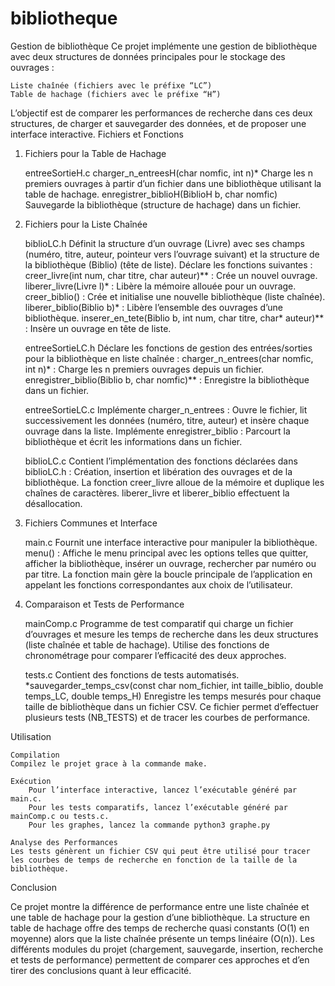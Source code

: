 # bibliotheque
Gestion de bibliothèque
Ce projet implémente une gestion de bibliothèque avec deux structures de données principales pour le stockage des ouvrages :

    Liste chaînée (fichiers avec le préfixe “LC”)
    Table de hachage (fichiers avec le préfixe “H”)

L’objectif est de comparer les performances de recherche dans ces deux structures, de charger et sauvegarder des données, et de proposer une interface interactive.
Fichiers et Fonctions
1. Fichiers pour la Table de Hachage

    entreeSortieH.c
        charger_n_entreesH(char nomfic, int n)*
        Charge les n premiers ouvrages à partir d’un fichier dans une bibliothèque utilisant la table de hachage.
        enregistrer_biblioH(BiblioH b, char nomfic)
        Sauvegarde la bibliothèque (structure de hachage) dans un fichier.

2. Fichiers pour la Liste Chaînée

    biblioLC.h
        Définit la structure d’un ouvrage (Livre) avec ses champs (numéro, titre, auteur, pointeur vers l’ouvrage suivant) et la structure de la bibliothèque (Biblio) (tête de liste).
        Déclare les fonctions suivantes :
            creer_livre(int num, char titre, char auteur)** : Crée un nouvel ouvrage.
            liberer_livre(Livre l)* : Libère la mémoire allouée pour un ouvrage.
            creer_biblio() : Crée et initialise une nouvelle bibliothèque (liste chaînée).
            liberer_biblio(Biblio b)* : Libère l’ensemble des ouvrages d’une bibliothèque.
            inserer_en_tete(Biblio b, int num, char titre, char* auteur)** : Insère un ouvrage en tête de liste.

    entreeSortieLC.h
        Déclare les fonctions de gestion des entrées/sorties pour la bibliothèque en liste chaînée :
            charger_n_entrees(char nomfic, int n)* : Charge les n premiers ouvrages depuis un fichier.
            enregistrer_biblio(Biblio b, char nomfic)** : Enregistre la bibliothèque dans un fichier.

    entreeSortieLC.c
        Implémente charger_n_entrees : Ouvre le fichier, lit successivement les données (numéro, titre, auteur) et insère chaque ouvrage dans la liste.
        Implémente enregistrer_biblio : Parcourt la bibliothèque et écrit les informations dans un fichier.

    biblioLC.c
        Contient l’implémentation des fonctions déclarées dans biblioLC.h :
            Création, insertion et libération des ouvrages et de la bibliothèque.
            La fonction creer_livre alloue de la mémoire et duplique les chaînes de caractères.
            liberer_livre et liberer_biblio effectuent la désallocation.

3. Fichiers Communes et Interface

    main.c
        Fournit une interface interactive pour manipuler la bibliothèque.
        menu() : Affiche le menu principal avec les options telles que quitter, afficher la bibliothèque, insérer un ouvrage, rechercher par numéro ou par titre.
        La fonction main gère la boucle principale de l’application en appelant les fonctions correspondantes aux choix de l’utilisateur.

4. Comparaison et Tests de Performance

    mainComp.c
        Programme de test comparatif qui charge un fichier d’ouvrages et mesure les temps de recherche dans les deux structures (liste chaînée et table de hachage).
        Utilise des fonctions de chronométrage pour comparer l’efficacité des deux approches.

    tests.c
        Contient des fonctions de tests automatisés.
        *sauvegarder_temps_csv(const char nom_fichier, int taille_biblio, double temps_LC, double temps_H)
        Enregistre les temps mesurés pour chaque taille de bibliothèque dans un fichier CSV.
        Ce fichier permet d’effectuer plusieurs tests (NB_TESTS) et de tracer les courbes de performance.

Utilisation

    Compilation
    Compilez le projet grace à la commande make.

    Exécution
        Pour l’interface interactive, lancez l’exécutable généré par main.c.
        Pour les tests comparatifs, lancez l’exécutable généré par mainComp.c ou tests.c.
        Pour les graphes, lancez la commande python3 graphe.py

    Analyse des Performances
    Les tests génèrent un fichier CSV qui peut être utilisé pour tracer les courbes de temps de recherche en fonction de la taille de la bibliothèque.

Conclusion

Ce projet montre la différence de performance entre une liste chaînée et une table de hachage pour la gestion d’une bibliothèque. La structure en table de hachage offre des temps de recherche quasi constants (O(1) en moyenne) alors que la liste chaînée présente un temps linéaire (O(n)). Les différents modules du projet (chargement, sauvegarde, insertion, recherche et tests de performance) permettent de comparer ces approches et d’en tirer des conclusions quant à leur efficacité.
